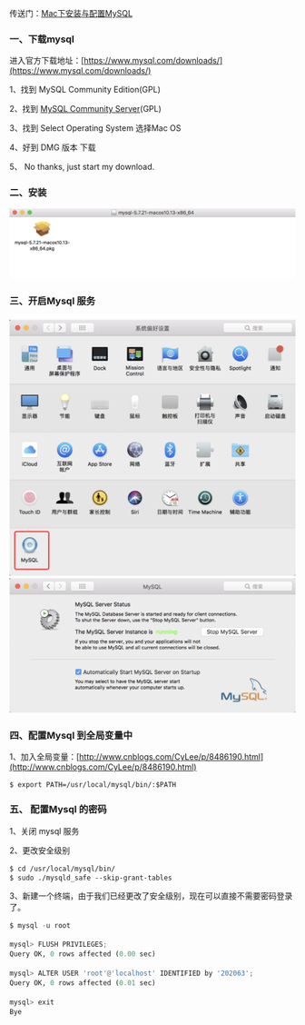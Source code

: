 传送门：[Mac下安装与配置MySQL](https://www.jianshu.com/p/a8e4068a7a8)

### 一、下载mysql

进入官方下载地址：[https://www.mysql.com/downloads/](https://www.mysql.com/downloads/)

1、找到 MySQL Community Edition\(GPL\)

2、找到 [MySQL Community Server](https://dev.mysql.com/downloads/mysql/)\(GPL\)

3、找到 Select Operating System  选择Mac OS

4、好到 DMG 版本 下载

5、 No thanks, just start my download.

### 二、安装

![](/assets/9import.png)

### 三、开启Mysql 服务

### ![](/assets/11import.png)![](/assets/10import.png)

### 四、配置Mysql 到全局变量中

1、加入全局变量：[http://www.cnblogs.com/CyLee/p/8486190.html](http://www.cnblogs.com/CyLee/p/8486190.html)

```
$ export PATH=/usr/local/mysql/bin/:$PATH
```

### 五、 配置Mysql 的密码

1、关闭 mysql 服务

2、更改安全级别

```
$ cd /usr/local/mysql/bin/
$ sudo ./mysqld_safe --skip-grant-tables
```

3、新建一个终端，由于我们已经更改了安全级别，现在可以直接不需要密码登录了。

```py
$ mysql -u root

mysql> FLUSH PRIVILEGES;
Query OK, 0 rows affected (0.00 sec)

mysql> ALTER USER 'root'@'localhost' IDENTIFIED by '202063';
Query OK, 0 rows affected (0.01 sec)

mysql> exit
Bye
```



